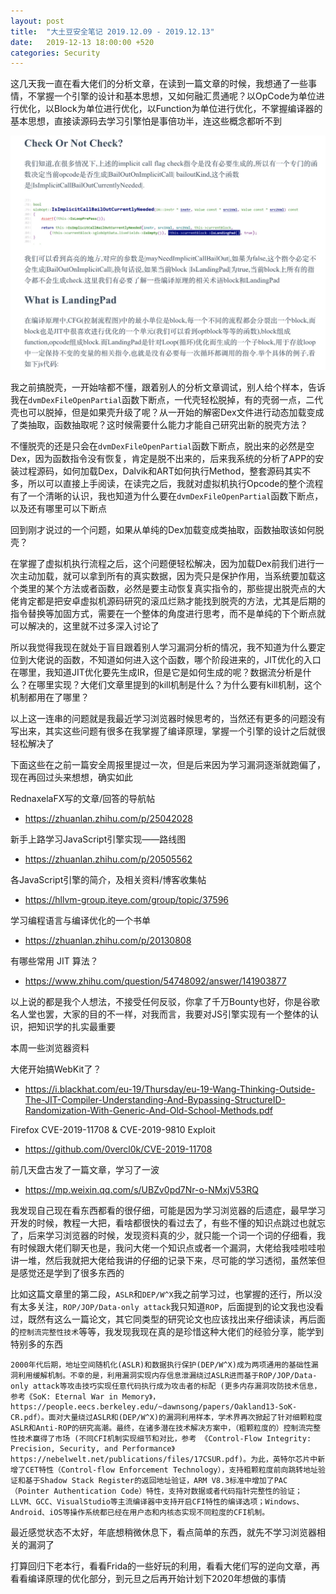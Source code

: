 ```yaml
---
layout: post
title:  "大土豆安全笔记 2019.12.09 - 2019.12.13"
date:   2019-12-13 18:00:00 +520
categories: Security
---
```


这几天我一直在看大佬们的分析文章，在读到一篇文章的时候，我想通了一些事情，不掌握一个引擎的设计和基本思想，又如何融汇贯通呢？以OpCode为单位进行优化，以Block为单位进行优化，以Function为单位进行优化，不掌握编译器的基本思想，直接读源码去学习引擎怕是事倍功半，连这些概念都听不到

![IMAGE](/assets/resources/30BA7D7D696600B833CA3AE52F0E9C0C.jpg)

我之前搞脱壳，一开始啥都不懂，跟着别人的分析文章调试，别人给个样本，告诉我在`dvmDexFileOpenPartial`函数下断点，一代壳轻松脱掉，有的壳弱一点，二代壳也可以脱掉，但是如果壳升级了呢？从一开始的解密Dex文件进行动态加载变成了类抽取，函数抽取呢？这时候需要什么能力才能自己研究出新的脱壳方法？

不懂脱壳的还是只会在`dvmDexFileOpenPartial`函数下断点，脱出来的必然是空Dex，因为函数指令没有恢复，肯定是脱不出来的，后来我系统的分析了APP的安装过程源码，如何加载Dex，Dalvik和ART如何执行Method，整套源码其实不多，所以可以直接上手阅读，在读完之后，我就对虚拟机执行Opcode的整个流程有了一个清晰的认识，我也知道为什么要在`dvmDexFileOpenPartial`函数下断点，以及还有哪里可以下断点

回到刚才说过的一个问题，如果从单纯的Dex加载变成类抽取，函数抽取该如何脱壳？

在掌握了虚拟机执行流程之后，这个问题便轻松解决，因为加载Dex前我们进行一次主动加载，就可以拿到所有的真实数据，因为壳只是保护作用，当系统要加载这个类里的某个方法或者函数，必然是要主动恢复真实指令的，那些提出脱壳点的大佬肯定都是把安卓虚拟机源码研究的滚瓜烂熟才能找到脱壳的方法，尤其是后期的指令替换等加固方式，需要在一个整体的角度进行思考，而不是单纯的下个断点就可以解决的，这里就不过多深入讨论了

所以我觉得我现在就处于盲目跟着别人学习漏洞分析的情况，我不知道为什么要定位到大佬说的函数，不知道如何进入这个函数，哪个阶段进来的，JIT优化的入口在哪里，我知道JIT优化要先生成IR，但是它是如何生成的呢？数据流分析是什么？在哪里实现？大佬们文章里提到的kill机制是什么？为什么要有kill机制，这个机制都用在了哪里？

以上这一连串的问题就是我最近学习浏览器时候思考的，当然还有更多的问题没有写出来，其实这些问题有很多在我掌握了编译原理，掌握一个引擎的设计之后就很轻松解决了

下面这些在之前一篇安全周报里提过一次，但是后来因为学习漏洞逐渐就跑偏了，现在再回过头来想想，确实如此

RednaxelaFX写的文章/回答的导航帖
- https://zhuanlan.zhihu.com/p/25042028

新手上路学习JavaScript引擎实现——路线图
- https://zhuanlan.zhihu.com/p/20505562

各JavaScript引擎的简介，及相关资料/博客收集帖
- https://hllvm-group.iteye.com/group/topic/37596

学习编程语言与编译优化的一个书单
- https://zhuanlan.zhihu.com/p/20130808

有哪些常用 JIT 算法？
- https://www.zhihu.com/question/54748092/answer/141903877

以上说的都是我个人想法，不接受任何反驳，你拿了千万Bounty也好，你是谷歌名人堂也罢，大家的目的不一样，对我而言，我要对JS引擎实现有一个整体的认识，把知识学的扎实最重要

本周一些浏览器资料

大佬开始搞WebKit了？
- https://i.blackhat.com/eu-19/Thursday/eu-19-Wang-Thinking-Outside-The-JIT-Compiler-Understanding-And-Bypassing-StructureID-Randomization-With-Generic-And-Old-School-Methods.pdf

Firefox CVE-2019-11708 & CVE-2019-9810 Exploit
- https://github.com/0vercl0k/CVE-2019-11708

前几天盘古发了一篇文章，学习了一波
- https://mp.weixin.qq.com/s/UBZv0pd7Nr-o-NMxjV53RQ

我发现自己现在看东西都看的很仔细，可能是因为学习浏览器的后遗症，最早学习开发的时候，教程一大把，看啥都很快的看过去了，有些不懂的知识点跳过也就忘了，后来学习浏览器的时候，发现资料真的少，就只能一个词一个词的仔细看，我有时候跟大佬们聊天也是，我问大佬一个知识点或者一个漏洞，大佬给我哇啦哇啦讲一堆，然后我就把大佬给我讲的仔细的记录下来，尽可能的学习透彻，虽然笨但是感觉还是学到了很多东西的

比如这篇文章里的第二段，`ASLR`和`DEP/W^X`我之前学习过，也掌握的还行，所以没有太多关注，`ROP/JOP/Data-only attack`我只知道`ROP`，后面提到的论文我也没看过，既然有这么一篇论文，其它同类型的研究论文也应该找出来仔细读读，再后面的`控制流完整性技术`等等，我发现我现在真的是珍惜这种大佬们的经验分享，能学到特别多的东西
```
2000年代后期，地址空间随机化(ASLR)和数据执行保护(DEP/W^X)成为两项通用的基础性漏洞利用缓解机制。不幸的是，利用漏洞实现内存信息泄漏绕过ASLR进而基于ROP/JOP/Data-only attack等攻击技巧实现任意代码执行成为攻击者的标配 (更多内存漏洞攻防技术信息，参考《SoK: Eternal War in Memory》，https://people.eecs.berkeley.edu/~dawnsong/papers/Oakland13-SoK-CR.pdf）。面对大量绕过ASLR和(DEP/W^X)的漏洞利用样本，学术界再次掀起了针对细颗粒度ASLR和Anti-ROP的研究高潮。最终，在诸多潜在技术解决方案中，（粗颗粒度的）控制流完整性技术赢得了市场 (不同CFI机制实现细节和对比，参考 《Control-Flow Integrity: Precision, Security, and Performance》https://nebelwelt.net/publications/files/17CSUR.pdf)。为此，英特尔芯片中新增了CET特性（Control-flow Enforcement Technology），支持粗颗粒度前向跳转地址验证和基于Shadow Stack Register的返回地址验证，ARM V8.3标准中增加了PAC（Pointer Authentication Code）特性，支持对数据或者代码指针完整性的验证；LLVM、GCC、VisualStudio等主流编译器中支持开启CFI特性的编译选项；Windows、Android、iOS等操作系统都已经在用户态和内核态实现不同粒度的CFI机制。
```

最近感觉状态不太好，年底想稍微休息下，看点简单的东西，就先不学习浏览器相关的漏洞了

打算回归下老本行，看看Frida的一些好玩的利用，看看大佬们写的逆向文章，再看看编译原理的优化部分，到元旦之后再开始计划下2020年想做的事情